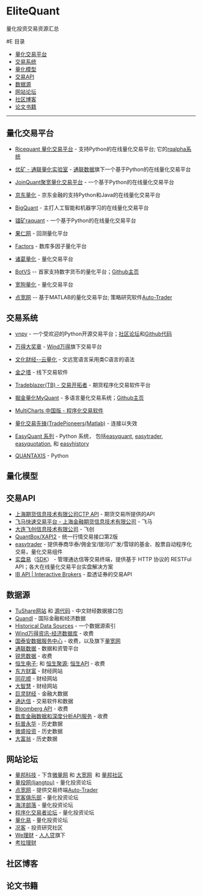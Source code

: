# EliteQuant
量化投资交易资源汇总

#E 目录
* [量化交易平台](#量化交易平台)
* [交易系统](#交易系统)
* [量化模型](#量化模型)
* [交易API](#交易api)
* [数据源](#数据源)
* [网站论坛](#网站论坛)
* [社区博客](#社区博客)
* [论文书籍](#论文书籍)

- - -

## 量化交易平台
* [Ricequant 量化交易平台](https://www.ricequant.com/) - 支持Python的在线量化交易平台; 它的[rqalpha系统](https://github.com/ricequant/rqalpha)

* [优矿 - 通联量化实验室](https://uqer.io/) - [通联数据](https://www.datayes.com/)旗下一个基于Python的在线量化交易平台

* [JoinQuant聚宽量化交易平台](https://www.joinquant.com/) - 一个基于Python的在线量化交易平台

* [京东量化](https://quant.jd.com/) - 京东金融的支持Python和Java的在线量化交易平台

* [BigQuant](https://bigquant.com/) - 主打人工智能和机器学习的在线量化交易平台

* [镭矿raquant](http://www.raquant.com/) - 一个基于Python的在线量化交易平台

* [果仁网](https://quant.jd.com/) - 回测量化平台

* [Factors](http://factors.chinascope.com/) - 数库多因子量化平台

* [诸葛量化](https://www.gpxtrade.com/) - 量化交易平台

* [BotVS](https://www.botvs.com/) -- 首家支持数字货币的量化平台；[Github主页](https://github.com/botvs)

* [宽狗量化](https://www.gpxtrade.com/) - 量化交易平台

* [点宽网](https://www.digquant.com.cn/) -- 基于MATLAB的量化交易平台; 策略研究软件[Auto-Trader](http://www.atrader.com.cn/)

## 交易系统
* [vnpy](http://www.vnpy.org/) - 一个受欢迎的Python开源交易平台；[社区论坛](http://www.vnpie.com)和[Github代码](https://github.com/vnpy/vnpy)

* [万得大奖章](http://www.dajiangzhang.com/) - [Wind万得](http://www.wind.com.cn/)旗下交易平台

* [文化财经--云量化](https://mq.wenhua.com.cn/) - 文远宽语言采用类C语言的语法

* [金之塔](https://www.weistock.com/) - 线下交易软件

* [Tradeblazer(TB) - 交易开拓者](http://www.tradeblazer.net/) - 期货程序化交易软件平台

* [掘金量化MyQuant](http://www.myquant.cn/) - 多语言量化交易系统；[Github主页](https://github.com/myquant/)

* [MultiCharts 中国版 - 程序化交易软件](https://www.multicharts.cn/)

* [量化交易先锋(TradePioneers(Matlab)](http://bbs.pinggu.org/thread-4501068-1-1.html) - 连接以失效

* [EasyQuant 系列](https://github.com/shidenggui) - Python 系统， 包括[easyquant](https://github.com/shidenggui/easyquant), [easytrader](https://github.com/shidenggui/easytrader), [easyquotation](https://github.com/shidenggui/easyquotation), 和 [easyhistory](https://github.com/shidenggui/easyhistory)
* [QUANTAXIS](https://github.com/yutiansut/QUANTAXIS) - Python

## 量化模型

## 交易API
* [上海期货信息技术有限公司CTP API](http://www.sfit.com.cn/5_2_DocumentDown.htm) - 期货交易所提供的API
* [飞马快速交易平台 - 上海金融期货信息技术有限公司](http://www.cffexit.com.cn/) - 飞马
* [大连飞创信息技术有限公司](http://www.dfitc.com.cn/) - 飞创
* [QuantBox/XAPI2](https://github.com/QuantBox/XAPI2) - 统一行情交易接口第2版
* [easytrader](https://github.com/shidenggui/easytrader) - 提供券商华泰/佣金宝/银河/广发/雪球的基金、股票自动程序化交易，量化交易组件
* [实盘易](http://www.iguuu.com/e)（[SDK](https://github.com/sinall/ShiPanE-Python-SDK)）  - 管理通达信等交易终端，提供基于 HTTP 协议的 RESTFul API；各大在线量化交易平台实盘解决方案
* [IB API | Interactive Brokers](https://www.interactivebrokers.com/en/index.php?f=5041) - 盈透证券的交易API

## 数据源
* [TuShare网站](http://tushare.org/) 和 [源代码](https://github.com/waditu/tushare)  - 中文财经数据接口包
* [Quandl](https://www.quandl.com/) - 国际金融和经济数据
* [Historical Data Sources](http://quantpedia.com/Links/HistoricalData) - 一个数据源索引
* [Wind万得资讯-经济数据库](http://www.wind.com.cn/) - 收费
* [国泰安数据服务中心](http://dx.gtarsc.com/) - 收费，以及旗下[量宽网](http://www.gtaquant.com/) 
* [通联数据](https://www.datayes.com/) - 数据和资管平台
* [锐思数据](http://www.resset.cn/) - 收费
* [恒生电子](http://www.hundsun.com/); 和 [恒生聚源](http://www.gildata.com/); [恒生API](https://www.hscloud.cn/) - 收费
* [东方财富](http://www.eastmoney.com/) - 财经网站
* [同花顺](http://www.10jqka.com.cn/) - 财经网站
* [大智慧](http://www.gw.com.cn/) - 财经网站
* [巨灵财经](http://www.genius.com.cn/) - 金融大数据
* [通达信](http://www.tdx.com.cn/) - 交易软件和数据
* [Bloomberg API](https://www.bloomberglabs.com/api/libraries/)  - 收费
* [数库金融数据和深度分析API服务](http://developer.chinascope.com/) - 收费
* [标普永华](http://gpqh.net.cn/) - 历史数据
* [微盛投资](http://www.wstock.net) - 历史数据
* [大富翁](http://www.licai668.cn/) - 历史数据

## 网站论坛
* [量邦科技](http://www.quanttech.cn/) - 下含[微量网](http://www.wquant.com/) 和 [大宽网](http://www.daquant.com/)  和 [量邦社区](http://bbs.quanttech.cn/index.html) 
* [量投网(liangtou)](http://kt.liangtou.com/article) - 量化投资论坛
* [点宽网](https://www.digquant.com.cn/) - 提供交易终端[Auto-Trader](http://www.atrader.com.cn/)
* [宽客俱乐部](http://www.quant-club.com/forum.php) - 量化投资论坛
* [海洋部落](http://www.oceantribe.org/xf/index.php) - 量化投资论坛
* [程序化交易者论坛](http://www.programtrader.net/) - 量化投资论坛
* [量化易](http://www.19lh.com/) - 量化投资论坛
* [况客](https://qutke.com/) - 投资研究社区
* [We理财](https://www.we.com/) - [人人贷](https://www.renrendai.com/)旗下
* [考拉理财](https://www.kaolalicai.cn/) 

## 社区博客


## 论文书籍
